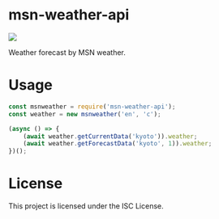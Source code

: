 # msn-weather-api
<img src="https://img.shields.io/github/package-json/v/Typeslint/msn-weather-api?style=flat-square">

Weather forecast by MSN weather.

# Usage

```js
const msnweather = require('msn-weather-api');
const weather = new msnweather('en', 'c');

(async () => {
    (await weather.getCurrentData('kyoto')).weather;
    (await weather.getForecastData('kyoto', 1)).weather;
})();
```

# License

This project is licensed under the ISC License.